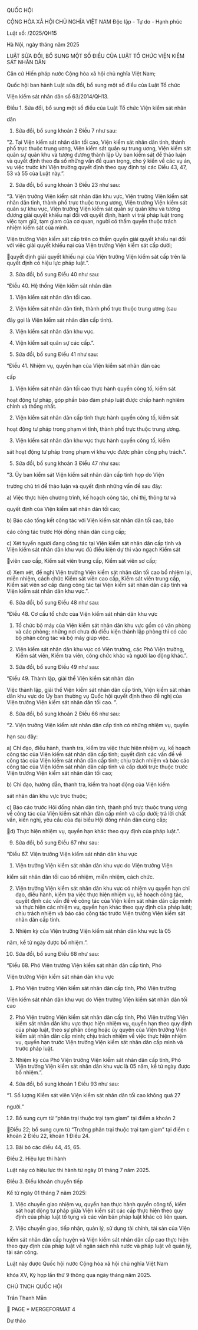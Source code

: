 QUỐC HỘI

CỘNG HÒA XÃ HỘI CHỦ
NGHĨA VIỆT NAM
Độc lập - Tự do - Hạnh phúc

Luật số:    /2025/QH15

Hà Nội, ngày     tháng     năm 2025

LUẬT
    SỬA ĐỔI, BỔ SUNG MỘT SỐ ĐIỀU
CỦA LUẬT TỔ CHỨC VIỆN KIỂM SÁT NHÂN DÂN

Căn cứ Hiến pháp nước Cộng hòa xã hội chủ nghĩa Việt Nam;

Quốc hội ban hành Luật sửa đổi, bổ sung một số điều của Luật Tổ chức

Viện kiểm sát nhân dân số 63/2014/QH13.

Điều 1. Sửa đổi, bổ sung một số điều của Luật Tổ chức Viện kiểm sát nhân

dân

1. Sửa đổi, bổ sung khoản 2 Điều 7 như sau:

“2. Tại Viện kiểm sát nhân dân tối cao, Viện kiểm sát nhân dân tỉnh,
thành  phố  trực  thuộc  trung  ương, Viện  kiểm  sát  quân  sự  trung  ương, Viện
kiểm  sát  quân  sự  quân  khu  và  tương  đương  thành  lập  Ủy  ban  kiểm  sát  để
thảo luận và quyết định theo đa số những vấn đề quan trọng, cho ý kiến về
các vụ án, vụ việc trước khi Viện trưởng quyết định theo quy định tại các Điều
43, 47, 53 và 55 của Luật này.”.

2. Sửa đổi, bổ sung khoản 3 Điều 23 như sau:

“3. Viện trưởng Viện kiểm sát nhân dân khu vực, Viện trưởng Viện kiểm
sát nhân dân tỉnh, thành phố trực thuộc trung ương, Viện trưởng Viện kiểm
sát quân sự khu vực, Viện trưởng Viện kiểm sát quân sự quân khu và tương
đương giải quyết khiếu nại đối với quyết định, hành vi trái pháp luật trong
việc tạm giữ, tạm giam của cơ quan, người có thẩm quyền thuộc trách nhiệm
kiểm sát của mình.

Viện trưởng Viện kiểm sát cấp trên có thẩm quyền giải quyết khiếu nại
đối  với  việc  giải  quyết  khiếu  nại  của Viện  trưởng Viện  kiểm  sát  cấp  dưới;

quyết định giải quyết khiếu nại của Viện trưởng Viện kiểm sát cấp trên là quyết
định có hiệu lực pháp luật.”.

3. Sửa đổi, bổ sung Điều 40 như sau:

“Điều 40. Hệ thống Viện kiểm sát nhân dân

1. Viện kiểm sát nhân dân tối cao.

2. Viện kiểm sát nhân dân tỉnh, thành phố trực thuộc trung ương (sau

đây gọi là Viện kiểm sát nhân dân cấp tỉnh).

3. Viện kiểm sát nhân dân khu vực.

4. Viện kiểm sát quân sự các cấp.”.

4. Sửa đổi, bổ sung Điều 41 như sau:

“Điều  41.  Nhiệm  vụ,  quyền  hạn  của Viện  kiểm  sát  nhân  dân  các

cấp

1. Viện kiểm sát nhân dân tối cao thực hành quyền công tố, kiểm sát

hoạt động tư pháp, góp phần bảo đảm pháp luật được chấp hành nghiêm chỉnh và
thống nhất.

2. Viện kiểm sát nhân dân cấp tỉnh thực hành quyền công tố, kiểm sát

hoạt động tư pháp trong phạm vi tỉnh, thành phố trực thuộc trung ương.

3. Viện kiểm sát nhân dân khu vực thực hành quyền công tố, kiểm

sát hoạt động tư pháp trong phạm vi khu vực được phân công phụ trách.”.

5. Sửa đổi, bổ sung khoản 3 Điều 47 như sau:

“3.  Ủy  ban  kiểm  sát  Viện  kiểm  sát  nhân  dân  cấp  tỉnh  họp  do  Viện

trưởng chủ trì để thảo luận và quyết định những vấn đề sau đây:

a) Việc thực hiện chương trình, kế hoạch công tác, chỉ thị, thông tư và

quyết định của Viện kiểm sát nhân dân tối cao;

b) Báo cáo tổng kết công tác với Viện kiểm sát nhân dân tối cao, báo

cáo công tác trước Hội đồng nhân dân cùng cấp;

c) Xét tuyển người đang công tác tại Viện kiểm sát nhân dân cấp tỉnh
và Viện kiểm sát nhân dân khu vực đủ điều kiện dự thi vào ngạch Kiểm sát

viên cao cấp, Kiểm sát viên trung cấp, Kiểm sát viên sơ cấp;

d)  Xem  xét,  đề  nghị Viện  trưởng Viện  kiểm  sát  nhân  dân  tối  cao  bổ
nhiệm  lại,  miễn  nhiệm,  cách  chức  Kiểm  sát  viên  cao  cấp,  Kiểm  sát  viên
trung cấp, Kiểm sát viên sơ cấp đang công tác tại Viện kiểm sát nhân dân cấp
tỉnh và Viện kiểm sát nhân dân khu vực.”.

6. Sửa đổi, bổ sung Điều 48 như sau:

“Điều 48. Cơ cấu tổ chức của Viện kiểm sát nhân dân khu vực

1. Tổ chức bộ máy của Viện kiểm sát nhân dân khu vực gồm có văn
phòng và các phòng; những nơi chưa đủ điều kiện thành lập phòng thì có các
bộ phận công tác và bộ máy giúp việc.

2.  Viện  kiểm  sát  nhân  dân  khu  vực  có  Viện  trưởng,  các  Phó  Viện
trưởng,  Kiểm  sát  viên,  Kiểm  tra  viên,  công  chức  khác  và  người  lao  động
khác.”.

7. Sửa đổi, bổ sung Điều 49 như sau:

“Điều 49. Thành lập, giải thể Viện kiểm sát nhân dân

Việc  thành  lập,  giải  thể Viện  kiểm  sát  nhân  dân  cấp  tỉnh,  Viện  kiểm
sát nhân dân khu vực do Ủy ban thường vụ Quốc hội quyết định theo đề
nghị của Viện trưởng Viện kiểm sát nhân dân tối cao. ”.

8. Sửa đổi, bổ sung khoản 2 Điều 66 như sau:

“2. Viện trưởng Viện kiểm sát nhân dân cấp tỉnh có những nhiệm vụ, quyền

hạn sau đây:

a) Chỉ đạo, điều hành, thanh tra, kiểm tra việc thực hiện nhiệm vụ, kế
hoạch công tác của Viện kiểm sát nhân dân cấp tỉnh; quyết định các vấn đề
về công tác của Viện kiểm sát nhân dân cấp tỉnh; chịu trách nhiệm và báo
cáo  công  tác  của  Viện  kiểm  sát  nhân  dân  cấp  tỉnh  và  cấp  dưới  trực  thuộc
trước Viện trưởng Viện kiểm sát nhân dân tối cao;

b) Chỉ đạo, hướng dẫn, thanh tra, kiểm tra hoạt động của Viện kiểm

sát nhân dân khu vực trực thuộc;

c) Báo cáo trước Hội đồng nhân dân tỉnh, thành phố trực thuộc trung
ương về công tác của Viện kiểm sát nhân dân cấp mình và cấp dưới; trả lời
chất vấn, kiến nghị, yêu cầu của đại biểu Hội đồng nhân dân cùng cấp;

d) Thực hiện nhiệm vụ, quyền hạn khác theo quy định của pháp luật.”.

9. Sửa đổi, bổ sung Điều 67 như sau:

“Điều 67. Viện trưởng Viện kiểm sát nhân dân khu vực

1. Viện trưởng Viện kiểm sát nhân dân khu vực do Viện trưởng Viện

kiểm sát nhân dân tối cao bổ nhiệm, miễn nhiệm, cách chức.

2. Viện trưởng Viện kiểm sát nhân dân khu vực có nhiệm vụ quyền
hạn chỉ đạo, điều hành, kiểm tra việc thực hiện nhiệm vụ, kế hoạch công tác,
quyết định các vấn đề về công tác của Viện kiểm sát nhân dân cấp mình và
thực hiện các nhiệm vụ, quyền hạn khác theo quy định của pháp luật; chịu
trách nhiệm và báo cáo công tác trước Viện trưởng Viện kiểm sát nhân dân
cấp tỉnh.

3. Nhiệm kỳ của Viện trưởng Viện kiểm sát nhân dân khu vực là 05

năm, kể từ ngày được bổ nhiệm.”.

10. Sửa đổi, bổ sung Điều 68 như sau:

“Điều 68. Phó Viện trưởng Viện kiểm sát nhân dân cấp tỉnh, Phó

Viện trưởng Viện kiểm sát nhân dân khu vực

1. Phó Viện trưởng Viện kiểm sát nhân dân cấp tỉnh, Phó Viện trưởng

Viện kiểm sát nhân dân khu vực do Viện trưởng Viện kiểm sát nhân dân tối cao

2. Phó Viện trưởng Viện kiểm sát nhân dân cấp tỉnh, Phó Viện trưởng
Viện kiểm sát nhân dân khu vực thực hiện nhiệm vụ, quyền hạn theo quy
định của pháp luật, theo sự phân công hoặc ủy quyền của Viện trưởng Viện
kiểm sát nhân dân cấp mình; chịu trách nhiệm về việc thực hiện nhiệm vụ,
quyền  hạn  trước  Viện  trưởng  Viện  kiểm  sát  nhân  dân  cấp  mình  và  trước
pháp luật.

3.  Nhiệm  kỳ  của  Phó Viện  trưởng Viện  kiểm  sát  nhân  dân  cấp  tỉnh,
Phó Viện trưởng Viện kiểm sát nhân dân khu vực là 05 năm, kể từ ngày được bổ
nhiệm.”.

11. Sửa đổi, bổ sung khoản 1 Điều 93 như sau:

“1.  Số  lượng  Kiểm  sát  viên Viện  kiểm  sát  nhân  dân  tối  cao  không  quá  27

người.”

12. Bổ sung cụm từ “phân trại thuộc trại tạm giam” tại điểm a khoản 2

Điều 22; bổ sung cụm từ “Trưởng phân trại thuộc trại tạm giam” tại điểm c
khoản 2 Điều 22, khoản 1 Điều 24.

13. Bãi bỏ các điều 44, 45, 65.

Điều 2. Hiệu lực thi hành

Luật này có hiệu lực thi hành từ ngày 01 tháng 7 năm 2025.

Điều 3. Điều khoản chuyển tiếp

Kể từ ngày 01 tháng 7 năm 2025:

1. Việc  chuyển  giao  nhiệm  vụ,  quyền  hạn  thực  hành  quyền  công  tố,
kiểm sát hoạt động tư pháp giữa Viện kiểm sát các cấp thực hiện theo quy
định của pháp luật tố tụng và các văn bản pháp luật khác có liên quan.

2. Việc chuyển giao, tiếp nhận, quản lý, sử dụng tài chính, tài sản của Viện

kiểm sát nhân dân cấp huyện và Viện kiểm sát nhân dân cấp cao thực hiện
theo quy định của pháp luật về ngân sách nhà nước và pháp luật về quản lý, tài
sản công.

Luật này được Quốc hội nước Cộng hòa xã hội chủ nghĩa Việt Nam

khóa XV, Kỳ họp lần thứ 9 thông qua ngày    tháng      năm 2025.

CHỦ TNCH QUỐC HỘI

Trần Thanh Mẫn

 PAGE   \* MERGEFORMAT 4

Dự thảo


